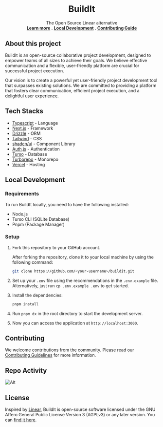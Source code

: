 <h1 align="center">BuildIt</h1>
<p align="center" style="margin-top: 20px">
    <p align="center">The Open Source Linear alternative
    <br/>
        <a href="https://www.buildit.codes"><strong>Learn more</strong></a> .
        <a href="https://github.com/RajdeepDs/buildit/blob/main/README.md#local-development"><strong>Local Development</strong></a> .
        <a href="https://github.com/RajdeepDs/buildit/blob/main/CONTRIBUTING.md"><strong>Contributing Guide</strong></a>
    </p>
</p>

## About this project

BuildIt is an open-source collaborative project development, designed to empower teams of all sizes to achieve their goals. We believe effective communication and a flexible, user-friendly platform are crucial for successful project execution.

Our vision is to create a powerful yet user-friendly project development tool that surpasses existing solutions. We are committed to providing a platform that fosters clear communication, efficient project execution, and a delightful user experience.

## Tech Stacks

- [Typescript](https://www.typescriptlang.org/) - Language
- [Next.js](https://nextjs.org/) - Framework
- [Drizzle](https://orm.drizzle.team/) - ORM
- [Tailwind](https://tailwindcss.com/) - CSS
- [shadcn/ui](https://ui.shadcn.com/) - Component Library
- [Auth.js](https://authjs.dev/) - Authentication
- [Turso](https://turso.tech/) - Database
- [Turborepo](https://turbo.build/repo) - Monorepo
- [Vercel](https://vercel.com) - Hosting

## Local Development

### Requirements

To run BuildIt locally, you need to have the following installed:

- Node.js
- Turso CLI (SQLite Database)
- Pnpm (Package Manager)

### Setup

1. Fork this repository to your GitHub account.

   After forking the repository, clone it to your local machine by using the following command:

   ```bash
   git clone https://github.com/<your-username>/buildit.git
   ```

2. Set up your `.env` file using the recommendations in the `.env.example` file. Alternatively, just run `cp .env.example .env` to get started.

3. Install the dependencies:

   ```bash
   pnpm install
   ```

4. Run `pnpm dx` in the root directory to start the development server.

5. Now you can access the application at `http://localhost:3000`.

## Contributing

We welcome contributions from the community. Please read our [Contributing Guidelines](https://github.com/RajdeepDs/buildit/blob/main/CONTRIBUTING.md) for more information.

## Repo Activity

![Alt](https://repobeats.axiom.co/api/embed/78451f2019f8c597f0eee449ac52894758ec1001.svg "Repobeats analytics image")

## License

Inspired by [Linear](https://linear.app/homepage), BuildIt is open-source software licensed under the GNU Affero General Public License Version 3 (AGPLv3) or any later version. You can [find it here](https://github.com/RajdeepDs/buildit/blob/main/LICENSE).
